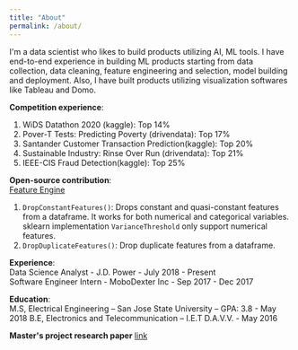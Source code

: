 ```yaml
---
title: "About"
permalink: /about/
---
```


I'm a data scientist who likes to build products utilizing AI, ML tools. I have end-to-end experience in building ML products starting from data collection, data cleaning, feature engineering and selection, model building and deployment. Also, I have built products utilizing visualization softwares like Tableau and Domo.   

**Competition experience**:
1. WiDS Datathon 2020 (kaggle): Top 14% 
2. Pover-T Tests: Predicting Poverty (drivendata): Top 17%
3. Santander Customer Transaction Prediction(kaggle): Top 20% 
4. Sustainable Industry: Rinse Over Run (drivendata): Top 21%
5. IEEE-CIS Fraud Detection(kaggle): Top 25% 

**Open-source contribution**:<br>
[Feature Engine](https://github.com/solegalli/feature_engine)
1. ```DropConstantFeatures()```: Drops constant and quasi-constant features from a dataframe. It works for both numerical and categorical variables. sklearn implementation ```VarianceThreshold``` only support numerical features.  
2. ```DropDuplicateFeatures()```: Drop duplicate features from a dataframe. 

**Experience**: <br>
Data Science Analyst - J.D. Power - July 2018 - Present <br>
Software Engineer Intern - MoboDexter Inc - Sep 2017 - Dec 2017

**Education**: <br>
M.S, Electrical Engineering – San Jose State University – GPA: 3.8 - May 2018
B.E, Electronics and Telecommunication – I.E.T D.A.V.V. - May 2016

**Master's project research paper** [link](https://www.researchgate.net/publication/325659247_Machine_Learning_Models_for_Predicting_Fracture_Strength_of_Porous_Ceramics_and_Glasses)

